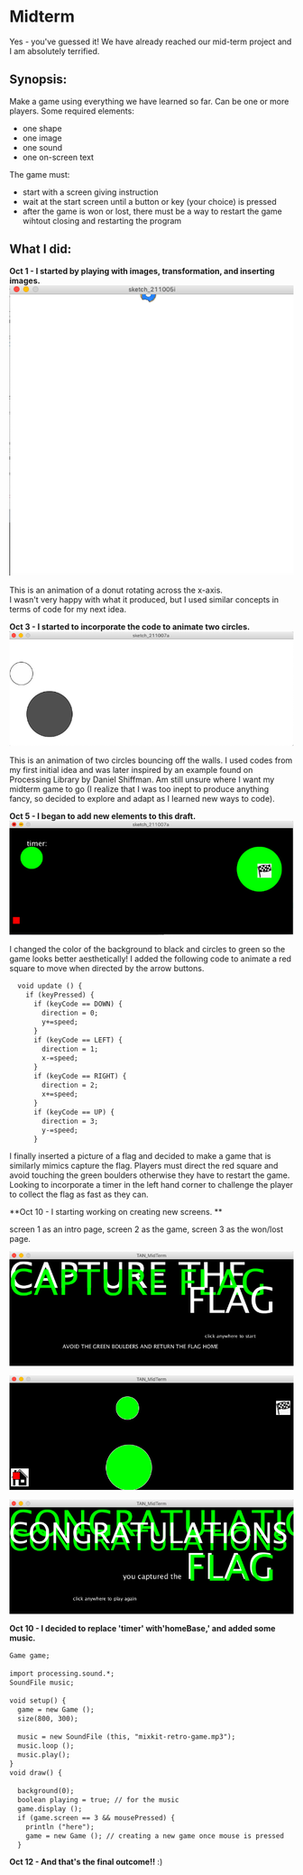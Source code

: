 # Midterm

Yes - you've guessed it! We have already reached our mid-term project and I am absolutely terrified.

## Synopsis:

Make a game using everything we have learned so far. Can be one or more players. Some required elements: 
- one shape
- one image
- one sound
- one on-screen text

The game must:
- start with a screen giving instruction
- wait at the start screen until a button or key (your choice) is pressed
- after the game is won or lost, there must be a way to restart the game wihtout closing and restarting the program

## What I did:

**Oct 1 - I started by playing with images, transformation, and inserting images.**
![](TAN_Donut.png)

This is an animation of a donut rotating across the x-axis.  
I wasn't very happy with what it produced, but I used similar concepts in terms of code for my next idea. 

**Oct 3 - I started to incorporate the code to animate two circles.**
![](TAN_TwoCircles.png)

This is an animation of two circles bouncing off the walls. I used codes from my first initial idea and was later inspired by an example found on Processing Library by Daniel Shiffman. Am still unsure where I want my midterm game to go (I realize that I was too inept to produce anything fancy, so decided to explore and adapt as I learned new ways to code). 

**Oct 5 - I began to add new elements to this draft.**
![](TAN_CaptureTheFlag.png)

I changed the color of the background to black and circles to green so the game looks better aesthetically! 
I added the following code to animate a red square to move when directed by the arrow buttons.

````
  void update () {
    if (keyPressed) {
      if (keyCode == DOWN) {
        direction = 0;
        y+=speed;
      }
      if (keyCode == LEFT) {
        direction = 1;
        x-=speed;
      }
      if (keyCode == RIGHT) {
        direction = 2;
        x+=speed;
      }
      if (keyCode == UP) {
        direction = 3;
        y-=speed;
      } 
````

I finally inserted a picture of a flag and decided to make a game that is similarly mimics capture the flag. Players must direct the red square and avoid touching the green boulders otherwise they have to restart the game. Looking to incorporate a timer in the left hand corner to challenge the player to collect the flag as fast as they can. 

**Oct 10 - I starting working on creating new screens. **

screen 1 as an intro page,
screen 2 as the game,
screen 3 as the won/lost page.

![](TAN_IntroPage.png)

![](TAN_GamePage.png)

![](TAN_Ending.png)

**Oct 10 - I decided to replace 'timer' with'homeBase,' and added some music.**

````
Game game; 

import processing.sound.*;
SoundFile music;

void setup() {
  game = new Game ();
  size(800, 300);

  music = new SoundFile (this, "mixkit-retro-game.mp3");
  music.loop ();
  music.play();
}
void draw() {

  background(0);
  boolean playing = true; // for the music
  game.display (); 
  if (game.screen == 3 && mousePressed) { 
    println ("here");
    game = new Game (); // creating a new game once mouse is pressed
  }
````
**Oct 12 - And that's the final outcome!!** :)


